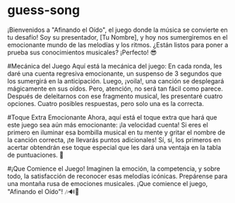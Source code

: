 # guess-song

¡Bienvenidos a "Afinando el Oído", el juego donde la música se convierte en tu desafío! Soy su presentador, [Tu Nombre], y hoy nos sumergiremos en el emocionante mundo de las melodías y los ritmos. ¿Están listos para poner a prueba sus conocimientos musicales? ¡Perfecto! 😎

#Mecánica del Juego
Aquí está la mecánica del juego: En cada ronda, les daré una cuenta regresiva emocionante, un suspenso de 3 segundos que los sumergirá en la anticipación. Luego, ¡voila!, una canción se desplegará mágicamente en sus oídos. Pero, atención, no será tan fácil como parece. Después de deleitarnos con ese fragmento musical, les presentaré cuatro opciones. Cuatro posibles respuestas, pero solo una es la correcta.

#Toque Extra Emocionante
Ahora, aquí está el toque extra que hará que este juego sea aún más emocionante: ¡la velocidad cuenta! Si eres el primero en iluminar esa bombilla musical en tu mente y gritar el nombre de la canción correcta, ¡te llevarás puntos adicionales! Sí, sí, los primeros en acertar obtendrán ese toque especial que les dará una ventaja en la tabla de puntuaciones. 🚀

#¡Que Comience el Juego!
Imaginen la emoción, la competencia, y sobre todo, la satisfacción de reconocer esas melodías icónicas. Prepárense para una montaña rusa de emociones musicales. ¡Que comience el juego, "Afinando el Oído"! 🎶🔊🎉
